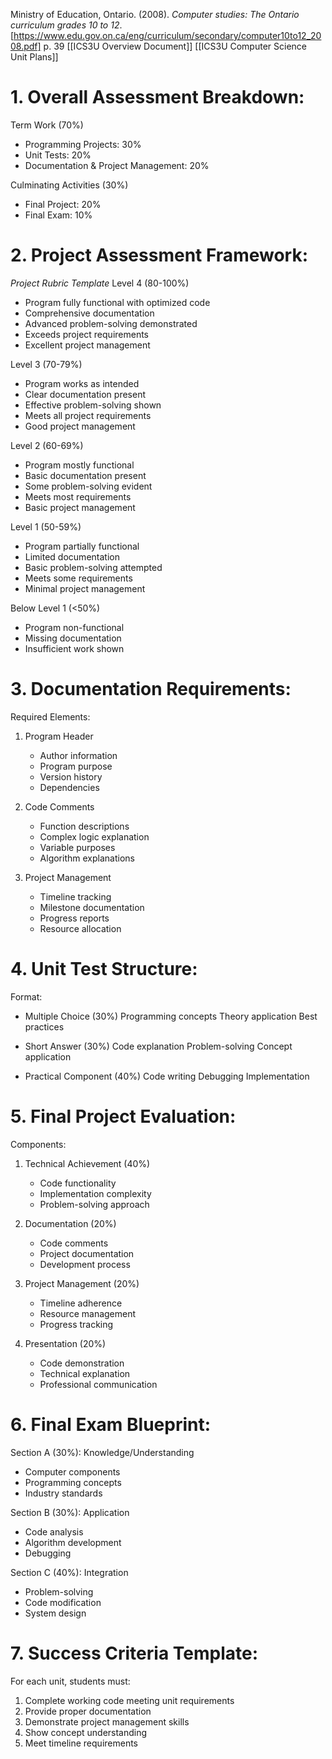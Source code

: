 Ministry of Education, Ontario. (2008). _Computer studies: The Ontario curriculum grades 10 to 12_. [https://www.edu.gov.on.ca/eng/curriculum/secondary/computer10to12_2008.pdf] p. 39
[[ICS3U Overview Document]]
[[ICS3U Computer Science Unit Plans]]
# 1. Overall Assessment Breakdown:
Term Work (70%)
- Programming Projects: 30%
- Unit Tests: 20%
- Documentation & Project Management: 20%

Culminating Activities (30%)
- Final Project: 20%
- Final Exam: 10%

# 2. Project Assessment Framework:

*Project Rubric Template*
Level 4 (80-100%)
- Program fully functional with optimized code
- Comprehensive documentation
- Advanced problem-solving demonstrated
- Exceeds project requirements
- Excellent project management

Level 3 (70-79%)
- Program works as intended
- Clear documentation present
- Effective problem-solving shown
- Meets all project requirements
- Good project management

Level 2 (60-69%)
- Program mostly functional
- Basic documentation present
- Some problem-solving evident
- Meets most requirements
- Basic project management

Level 1 (50-59%)
- Program partially functional
- Limited documentation
- Basic problem-solving attempted
- Meets some requirements
- Minimal project management

Below Level 1 (<50%)
- Program non-functional
- Missing documentation
- Insufficient work shown

# 3. Documentation Requirements:
Required Elements:
1. Program Header
   - Author information
   - Program purpose
   - Version history
   - Dependencies

2. Code Comments
   - Function descriptions
   - Complex logic explanation
   - Variable purposes
   - Algorithm explanations

3. Project Management
   - Timeline tracking
   - Milestone documentation
   - Progress reports
   - Resource allocation

# 4. Unit Test Structure:
Format:
- Multiple Choice (30%)
  Programming concepts
  Theory application
  Best practices

- Short Answer (30%)
  Code explanation
  Problem-solving
  Concept application

- Practical Component (40%)
  Code writing
  Debugging
  Implementation

# 5. Final Project Evaluation:
Components:
1. Technical Achievement (40%)
   - Code functionality
   - Implementation complexity
   - Problem-solving approach

2. Documentation (20%)
   - Code comments
   - Project documentation
   - Development process

3. Project Management (20%)
   - Timeline adherence
   - Resource management
   - Progress tracking

4. Presentation (20%)
   - Code demonstration
   - Technical explanation
   - Professional communication

# 6. Final Exam Blueprint:

Section A (30%): Knowledge/Understanding
- Computer components
- Programming concepts
- Industry standards

Section B (30%): Application
- Code analysis
- Algorithm development
- Debugging

Section C (40%): Integration
- Problem-solving
- Code modification
- System design

# 7. Success Criteria Template:

For each unit, students must:
1. Complete working code meeting unit requirements
2. Provide proper documentation
3. Demonstrate project management skills
4. Show concept understanding
5. Meet timeline requirements